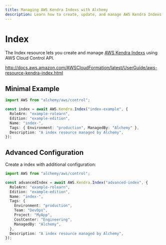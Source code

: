 ```yaml
---
title: Managing AWS Kendra Indexs with Alchemy
description: Learn how to create, update, and manage AWS Kendra Indexs using Alchemy Cloud Control.
---
```


# Index

The Index resource lets you create and manage [AWS Kendra Indexs](https://docs.aws.amazon.com/kendra/latest/userguide/) using AWS Cloud Control API.

http://docs.aws.amazon.com/AWSCloudFormation/latest/UserGuide/aws-resource-kendra-index.html

## Minimal Example

```ts
import AWS from "alchemy/aws/control";

const index = await AWS.Kendra.Index("index-example", {
  RoleArn: "example-rolearn",
  Edition: "example-edition",
  Name: "index-",
  Tags: { Environment: "production", ManagedBy: "Alchemy" },
  Description: "A index resource managed by Alchemy",
});
```

## Advanced Configuration

Create a index with additional configuration:

```ts
import AWS from "alchemy/aws/control";

const advancedIndex = await AWS.Kendra.Index("advanced-index", {
  RoleArn: "example-rolearn",
  Edition: "example-edition",
  Name: "index-",
  Tags: {
    Environment: "production",
    Team: "DevOps",
    Project: "MyApp",
    CostCenter: "Engineering",
    ManagedBy: "Alchemy",
  },
  Description: "A index resource managed by Alchemy",
});
```

